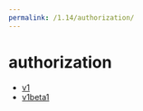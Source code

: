 ```yaml
---
permalink: /1.14/authorization/
---
```


# authorization



* [v1](v1/index.md)
* [v1beta1](v1beta1/index.md)